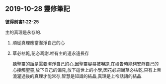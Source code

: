 ## 2019-10-28 靈修筆記

**彼得前書1:22-25**

主的真理是永存的.

1. 順從真理應當潔淨自己的心
2. 草必枯乾,花必凋謝.唯有主的道永遠長存

	聽聖靈的話是需要潔淨自己的心,因聖靈容易被嚇跑,在禱告時能夠安靜自己的心接觸聖靈,放下自己的偏見,放下這世上的小學,因花必凋謝草必枯乾,只有上帝澆灌過後的真理才能常存,智慧是知識的結晶,真理是上帝話語的結晶.